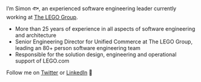 I’m Simon 🐟, an experienced software engineering leader currently working at [The LEGO Group](https://lego.com/).

* More than 25 years of experience in all aspects of software engineering and architecture 
* Senior Engineering Director for Unified Commerce at The LEGO Group, leading an 80+ person software engineering team
* Responsible for the solution design, engineering and operational support of LEGO.com  

Follow me on [Twitter](https://twitter.com/simon180) or [LinkedIn](https://www.linkedin.com/in/simonyounguk/) 🤘
